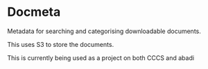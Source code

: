 # Docmeta

Metadata for searching and categorising downloadable documents.

This uses S3 to store the documents.

This is currently being used as a project on both CCCS and abadi

